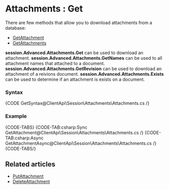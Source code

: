# Attachments : Get

There are few methods that allow you to download attachments from a database:   
- [GetAttachment](../../../client-api/session/attachments/get#getattachment)   
- [GetAttachments](../../../client-api/session/attachments/get#getattachments)   

**session.Advanced.Attachments.Get** can be used to download an attachment.
**session.Advanced.Attachments.GetNames** can be used to all attachment names that attached to a document.
**session.Advanced.Attachments.GetRevision** can be used to download an attachment of a reivions document.
**session.Advanced.Attachments.Exists** can be used to determine if an attachment is exists on a document.

### Syntax

{CODE GetSyntax@ClientApi\Session\Attachments\Attachments.cs /}

### Example

{CODE-TABS}
{CODE-TAB:csharp:Sync GetAttachment@ClientApi\Session\Attachments\Attachments.cs /}
{CODE-TAB:csharp:Async GetAttachmentAsync@ClientApi\Session\Attachments\Attachments.cs /}
{CODE-TABS/}

## Related articles

- [PutAttachment](../../../client-api/session/attachments/put)  
- [DeleteAttachment](../../../client-api/session/attachments/delete)  
